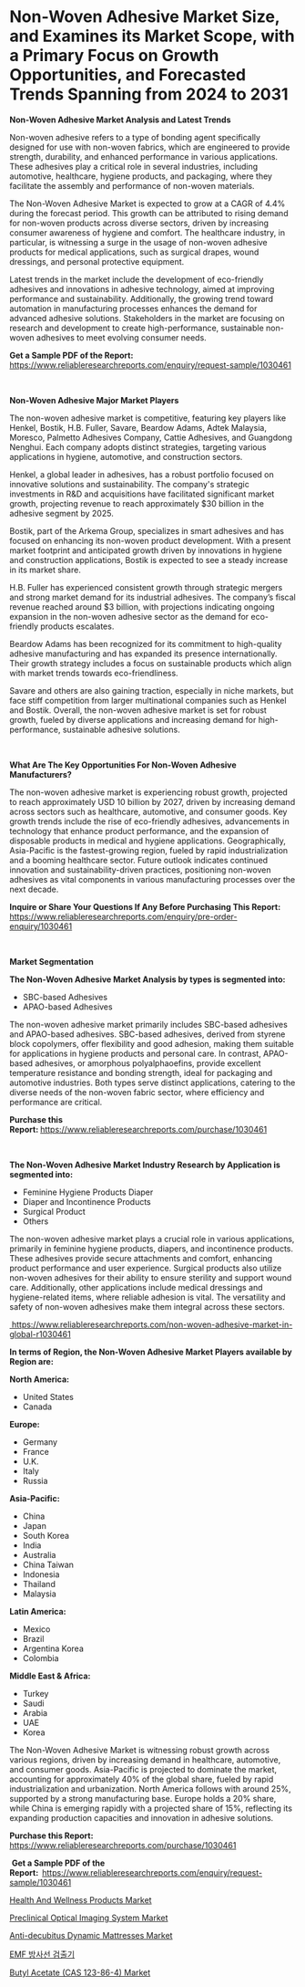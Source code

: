 <p><h1>Non-Woven Adhesive Market Size, and Examines its Market Scope, with a Primary Focus on Growth Opportunities, and Forecasted Trends Spanning from 2024 to 2031</h1></p><p><strong>Non-Woven Adhesive Market Analysis and Latest Trends</strong></p>
<p><p>Non-woven adhesive refers to a type of bonding agent specifically designed for use with non-woven fabrics, which are engineered to provide strength, durability, and enhanced performance in various applications. These adhesives play a critical role in several industries, including automotive, healthcare, hygiene products, and packaging, where they facilitate the assembly and performance of non-woven materials.</p><p>The Non-Woven Adhesive Market is expected to grow at a CAGR of 4.4% during the forecast period. This growth can be attributed to rising demand for non-woven products across diverse sectors, driven by increasing consumer awareness of hygiene and comfort. The healthcare industry, in particular, is witnessing a surge in the usage of non-woven adhesive products for medical applications, such as surgical drapes, wound dressings, and personal protective equipment.</p><p>Latest trends in the market include the development of eco-friendly adhesives and innovations in adhesive technology, aimed at improving performance and sustainability. Additionally, the growing trend toward automation in manufacturing processes enhances the demand for advanced adhesive solutions. Stakeholders in the market are focusing on research and development to create high-performance, sustainable non-woven adhesives to meet evolving consumer needs.</p></p>
<p><strong>Get a Sample PDF of the Report:&nbsp;</strong> <a href="https://www.reliableresearchreports.com/enquiry/request-sample/1030461">https://www.reliableresearchreports.com/enquiry/request-sample/1030461</a></p>
<p>&nbsp;</p>
<p><strong>Non-Woven Adhesive Major Market Players</strong></p>
<p><p>The non-woven adhesive market is competitive, featuring key players like Henkel, Bostik, H.B. Fuller, Savare, Beardow Adams, Adtek Malaysia, Moresco, Palmetto Adhesives Company, Cattie Adhesives, and Guangdong Nenghui. Each company adopts distinct strategies, targeting various applications in hygiene, automotive, and construction sectors.</p><p>Henkel, a global leader in adhesives, has a robust portfolio focused on innovative solutions and sustainability. The company's strategic investments in R&D and acquisitions have facilitated significant market growth, projecting revenue to reach approximately $30 billion in the adhesive segment by 2025.</p><p>Bostik, part of the Arkema Group, specializes in smart adhesives and has focused on enhancing its non-woven product development. With a present market footprint and anticipated growth driven by innovations in hygiene and construction applications, Bostik is expected to see a steady increase in its market share.</p><p>H.B. Fuller has experienced consistent growth through strategic mergers and strong market demand for its industrial adhesives. The company’s fiscal revenue reached around $3 billion, with projections indicating ongoing expansion in the non-woven adhesive sector as the demand for eco-friendly products escalates.</p><p>Beardow Adams has been recognized for its commitment to high-quality adhesive manufacturing and has expanded its presence internationally. Their growth strategy includes a focus on sustainable products which align with market trends towards eco-friendliness.</p><p>Savare and others are also gaining traction, especially in niche markets, but face stiff competition from larger multinational companies such as Henkel and Bostik. Overall, the non-woven adhesive market is set for robust growth, fueled by diverse applications and increasing demand for high-performance, sustainable adhesive solutions.</p></p>
<p>&nbsp;</p>
<p><strong>What Are The Key Opportunities For Non-Woven Adhesive Manufacturers?</strong></p>
<p><p>The non-woven adhesive market is experiencing robust growth, projected to reach approximately USD 10 billion by 2027, driven by increasing demand across sectors such as healthcare, automotive, and consumer goods. Key growth trends include the rise of eco-friendly adhesives, advancements in technology that enhance product performance, and the expansion of disposable products in medical and hygiene applications. Geographically, Asia-Pacific is the fastest-growing region, fueled by rapid industrialization and a booming healthcare sector. Future outlook indicates continued innovation and sustainability-driven practices, positioning non-woven adhesives as vital components in various manufacturing processes over the next decade.</p></p>
<p><strong>Inquire or Share Your Questions If Any Before Purchasing This Report:</strong> <a href="https://www.reliableresearchreports.com/enquiry/pre-order-enquiry/1030461">https://www.reliableresearchreports.com/enquiry/pre-order-enquiry/1030461</a></p>
<p>&nbsp;</p>
<p><strong>Market Segmentation</strong></p>
<p><strong>The Non-Woven Adhesive Market Analysis by types is segmented into:</strong></p>
<p><ul><li>SBC-based Adhesives</li><li>APAO-based Adhesives</li></ul></p>
<p><p>The non-woven adhesive market primarily includes SBC-based adhesives and APAO-based adhesives. SBC-based adhesives, derived from styrene block copolymers, offer flexibility and good adhesion, making them suitable for applications in hygiene products and personal care. In contrast, APAO-based adhesives, or amorphous polyalphaoefins, provide excellent temperature resistance and bonding strength, ideal for packaging and automotive industries. Both types serve distinct applications, catering to the diverse needs of the non-woven fabric sector, where efficiency and performance are critical.</p></p>
<p><strong>Purchase this Report:&nbsp;</strong><a href="https://www.reliableresearchreports.com/purchase/1030461">https://www.reliableresearchreports.com/purchase/1030461</a></p>
<p>&nbsp;</p>
<p><strong>The Non-Woven Adhesive Market Industry Research by Application is segmented into:</strong></p>
<p><ul><li>Feminine Hygiene Products Diaper</li><li>Diaper and Incontinence Products</li><li>Surgical Product</li><li>Others</li></ul></p>
<p><p>The non-woven adhesive market plays a crucial role in various applications, primarily in feminine hygiene products, diapers, and incontinence products. These adhesives provide secure attachments and comfort, enhancing product performance and user experience. Surgical products also utilize non-woven adhesives for their ability to ensure sterility and support wound care. Additionally, other applications include medical dressings and hygiene-related items, where reliable adhesion is vital. The versatility and safety of non-woven adhesives make them integral across these sectors.</p></p>
<p><a href="https://www.reliableresearchreports.com/non-woven-adhesive-market-in-global-r1030461">&nbsp;https://www.reliableresearchreports.com/non-woven-adhesive-market-in-global-r1030461</a></p>
<p><strong>In terms of Region, the Non-Woven Adhesive Market Players available by Region are:</strong></p>
<p>
    <p> <strong> North America: </strong>
        <ul>
            <li>United States</li>
            <li>Canada</li>
        </ul>
        </p> 
    <p> <strong> Europe: </strong>
        <ul>
            <li>Germany</li>
            <li>France</li>
            <li>U.K.</li>
            <li>Italy</li>
            <li>Russia</li>
        </ul>
        </p> 
    <p> <strong> Asia-Pacific: </strong>
        <ul>
            <li>China</li>
            <li>Japan</li>
            <li>South Korea</li>
            <li>India</li>
            <li>Australia</li>
            <li>China Taiwan</li>
            <li>Indonesia</li>
            <li>Thailand</li>
            <li>Malaysia</li>
        </ul>
        </p> 
    <p> <strong> Latin America: </strong>
        <ul>
            <li>Mexico</li>
            <li>Brazil</li>
            <li>Argentina Korea</li>
            <li>Colombia</li>
        </ul>
        </p> 
    <p> <strong> Middle East & Africa: </strong>
        <ul>
            <li>Turkey</li>
            <li>Saudi</li>
            <li>Arabia</li>
            <li>UAE</li>
            <li>Korea</li>
        </ul>
    </p>
    </p>
<p><p>The Non-Woven Adhesive Market is witnessing robust growth across various regions, driven by increasing demand in healthcare, automotive, and consumer goods. Asia-Pacific is projected to dominate the market, accounting for approximately 40% of the global share, fueled by rapid industrialization and urbanization. North America follows with around 25%, supported by a strong manufacturing base. Europe holds a 20% share, while China is emerging rapidly with a projected share of 15%, reflecting its expanding production capacities and innovation in adhesive solutions.</p></p>
<p><strong>Purchase this Report: </strong><a href="https://www.reliableresearchreports.com/purchase/1030461">https://www.reliableresearchreports.com/purchase/1030461</a></p>
<p>&nbsp;<strong>Get a Sample PDF of the Report:&nbsp;&nbsp;</strong><a href="https://www.reliableresearchreports.com/enquiry/request-sample/1030461">https://www.reliableresearchreports.com/enquiry/request-sample/1030461</a></p>
<p><strong></strong></p>
<p><p><a href="https://www.linkedin.com/pulse/health-wellness-products-industry-analysis-report-its-market-atfde?trackingId=WC4w2baCQseX35mGlEPqaw%3D%3D">Health And Wellness Products Market</a></p><p><a href="https://medium.com/@jasmine.wilson5656/analyzing-preclinical-optical-imaging-system-market-dynamics-and-growth-drivers-and-forecasted-for-b704a7304532">Preclinical Optical Imaging System Market</a></p><p><a href="https://github.com/ChiragRp1/Market-Research-Report-List-6/blob/main/anti-decubitus-dynamic-mattresses-market.md">Anti-decubitus Dynamic Mattresses Market</a></p><p><a href="https://medium.com/@melodyfunk1988/emf-%EB%B0%A9%EC%82%AC%EC%84%A0-%ED%83%90%EC%A7%80%EA%B8%B0-%EC%8B%9C%EC%9E%A5%EC%97%90-%EB%8C%80%ED%95%9C-%ED%86%B5%EC%B0%B0-%EC%8B%9C%EC%9E%A5-%ED%94%8C%EB%A0%88%EC%9D%B4%EC%96%B4-%EC%8B%9C%EC%9E%A5-%EA%B7%9C%EB%AA%A8-%EC%A7%80%EB%A6%AC%EC%A0%81-%EC%A7%80%EC%97%AD-%EB%B0%8F-%EC%98%88%EC%B8%A1-2024-2031-af582a62e9a5">EMF 방사선 검출기</a></p><p><a href="https://issuu.com/reportprime-2/docs/butyl-acetate-cas-123-86-4-market-s_afb74ca839fa61">Butyl Acetate (CAS 123-86-4) Market</a></p></p>